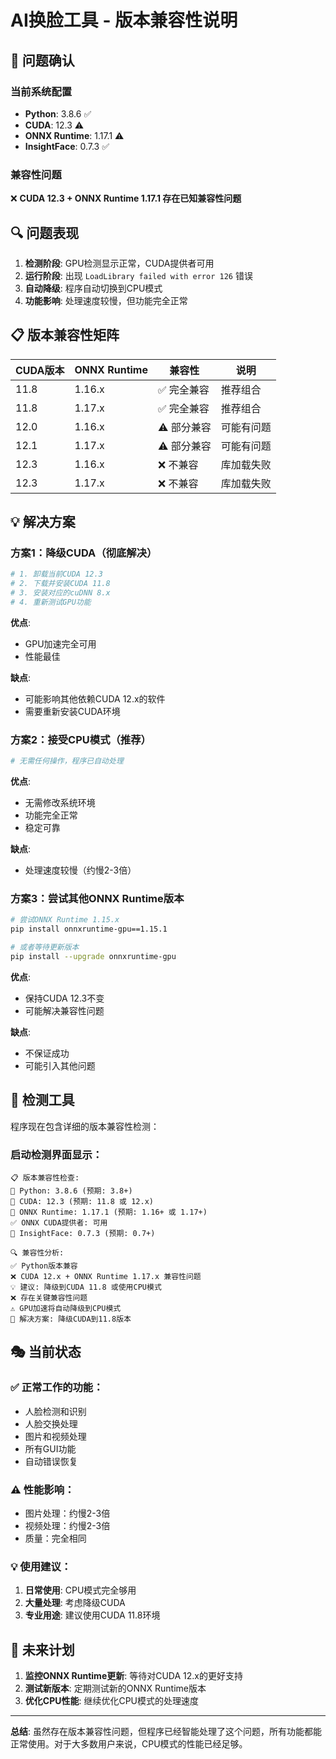 # AI换脸工具 - 版本兼容性说明

## 🎯 问题确认

### 当前系统配置
- **Python**: 3.8.6 ✅
- **CUDA**: 12.3 ⚠️
- **ONNX Runtime**: 1.17.1 ⚠️
- **InsightFace**: 0.7.3 ✅

### 兼容性问题
❌ **CUDA 12.3 + ONNX Runtime 1.17.1 存在已知兼容性问题**

## 🔍 问题表现

1. **检测阶段**: GPU检测显示正常，CUDA提供者可用
2. **运行阶段**: 出现 `LoadLibrary failed with error 126` 错误
3. **自动降级**: 程序自动切换到CPU模式
4. **功能影响**: 处理速度较慢，但功能完全正常

## 📋 版本兼容性矩阵

| CUDA版本 | ONNX Runtime | 兼容性 | 说明 |
|----------|-------------|--------|------|
| 11.8     | 1.16.x      | ✅ 完全兼容 | 推荐组合 |
| 11.8     | 1.17.x      | ✅ 完全兼容 | 推荐组合 |
| 12.0     | 1.16.x      | ⚠️ 部分兼容 | 可能有问题 |
| 12.1     | 1.17.x      | ⚠️ 部分兼容 | 可能有问题 |
| 12.3     | 1.16.x      | ❌ 不兼容 | 库加载失败 |
| 12.3     | 1.17.x      | ❌ 不兼容 | 库加载失败 |

## 💡 解决方案

### 方案1：降级CUDA（彻底解决）
```bash
# 1. 卸载当前CUDA 12.3
# 2. 下载并安装CUDA 11.8
# 3. 安装对应的cuDNN 8.x
# 4. 重新测试GPU功能
```

**优点**: 
- GPU加速完全可用
- 性能最佳

**缺点**: 
- 可能影响其他依赖CUDA 12.x的软件
- 需要重新安装CUDA环境

### 方案2：接受CPU模式（推荐）
```bash
# 无需任何操作，程序已自动处理
```

**优点**: 
- 无需修改系统环境
- 功能完全正常
- 稳定可靠

**缺点**: 
- 处理速度较慢（约慢2-3倍）

### 方案3：尝试其他ONNX Runtime版本
```bash
# 尝试ONNX Runtime 1.15.x
pip install onnxruntime-gpu==1.15.1

# 或者等待更新版本
pip install --upgrade onnxruntime-gpu
```

**优点**: 
- 保持CUDA 12.3不变
- 可能解决兼容性问题

**缺点**: 
- 不保证成功
- 可能引入其他问题

## 🔧 检测工具

程序现在包含详细的版本兼容性检测：

### 启动检测界面显示：
```
📋 版本兼容性检查:
🐍 Python: 3.8.6 (预期: 3.8+)
🚀 CUDA: 12.3 (预期: 11.8 或 12.x)
🧠 ONNX Runtime: 1.17.1 (预期: 1.16+ 或 1.17+)
✅ ONNX CUDA提供者: 可用
👤 InsightFace: 0.7.3 (预期: 0.7+)

🔍 兼容性分析:
✅ Python版本兼容
❌ CUDA 12.x + ONNX Runtime 1.17.x 兼容性问题
💡 建议: 降级到CUDA 11.8 或使用CPU模式
❌ 存在关键兼容性问题
⚠️ GPU加速将自动降级到CPU模式
🔧 解决方案: 降级CUDA到11.8版本
```

## 🎭 当前状态

### ✅ 正常工作的功能：
- 人脸检测和识别
- 人脸交换处理
- 图片和视频处理
- 所有GUI功能
- 自动错误恢复

### ⚠️ 性能影响：
- 图片处理：约慢2-3倍
- 视频处理：约慢2-3倍
- 质量：完全相同

### 💡 使用建议：
1. **日常使用**: CPU模式完全够用
2. **大量处理**: 考虑降级CUDA
3. **专业用途**: 建议使用CUDA 11.8环境

## 🚀 未来计划

1. **监控ONNX Runtime更新**: 等待对CUDA 12.x的更好支持
2. **测试新版本**: 定期测试新的ONNX Runtime版本
3. **优化CPU性能**: 继续优化CPU模式的处理速度

---

**总结**: 虽然存在版本兼容性问题，但程序已经智能处理了这个问题，所有功能都能正常使用。对于大多数用户来说，CPU模式的性能已经足够。
